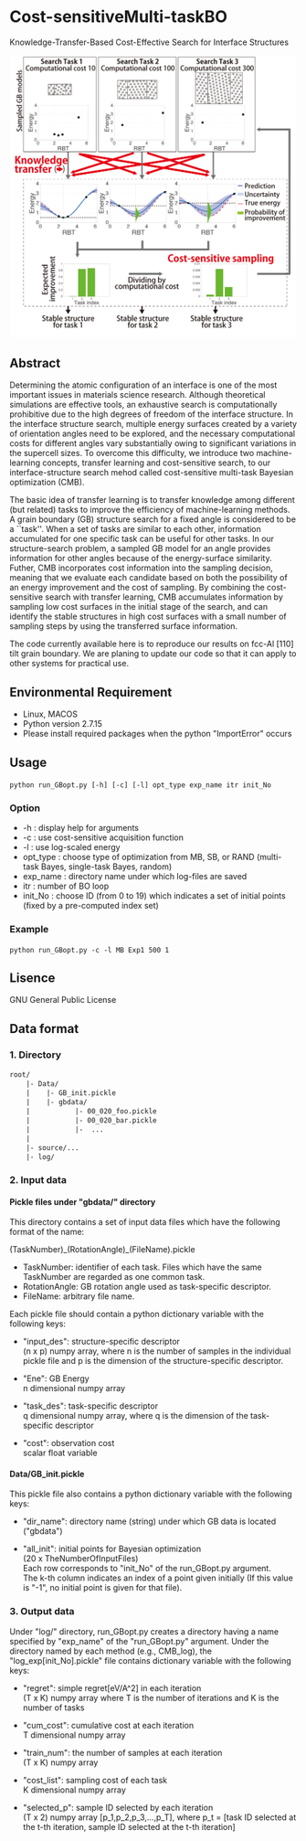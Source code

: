 # Cost-sensitiveMulti-taskBO
Knowledge-Transfer-Based Cost-Effective Search for Interface Structures

<div align="center">
<img src="figs/fig.png" width="500px">
</div>

## Abstract

Determining the atomic configuration of an interface is one of the most important issues in materials science research. Although theoretical simulations are effective tools, an exhaustive search is computationally prohibitive due to the high degrees of freedom of the interface structure. In the interface structure search, multiple energy surfaces created by a variety of orientation angles need to be explored, and the necessary computational costs for different angles vary substantially owing to significant variations in the supercell sizes. To overcome this difficulty, we introduce two machine-learning concepts, transfer learning and cost-sensitive search, to our interface-structure search mehod called cost-sensitive multi-task Bayesian optimization (CMB).

The basic idea of transfer learning is to transfer knowledge among different (but related) tasks to improve the efficiency of machine-learning methods. A grain boundary (GB) structure search for a fixed angle is considered to be a ``task''. When a set of tasks are similar to each other, information accumulated for one specific task can be useful for other tasks. In our structure-search problem, a sampled GB model for an angle provides information for other angles because of the energy-surface similarity. Futher, CMB incorporates cost information into the sampling decision, meaning that we evaluate each candidate based on both the possibility of an energy improvement and the cost of sampling. By combining the cost-sensitive search with transfer learning, CMB accumulates information by sampling low cost surfaces in the initial stage of the search, and can identify the stable structures in high cost surfaces with a small number of sampling steps by using the transferred surface information.

The code currently available here is to reproduce our results on fcc-Al [110] tilt grain boundary. We are planing to update our code so that it can apply to other systems for practical use.

## Environmental Requirement
- Linux, MACOS
- Python version 2.7.15
- Please install required packages when the python "ImportError" occurs

## Usage
`python run_GBopt.py [-h] [-c] [-l] opt_type exp_name itr init_No`

### Option
- -h : display help for arguments
- -c : use cost-sensitive acquisition function
- -l : use log-scaled energy
- opt_type : choose type of optimization from MB, SB, or RAND (multi-task Bayes, single-task Bayes, random)
- exp_name : directory name under which log-files are saved
- itr : number of BO loop
- init_No : choose ID (from 0 to 19) which indicates a set of initial points (fixed by a pre-computed index set)

### Example
`python run_GBopt.py -c -l MB Exp1 500 1`

## Lisence
GNU General Public License

## Data format

### 1. Directory

```
root/
    |- Data/
    |    |- GB_init.pickle
    |    |- gbdata/
    |           |- 00_020_foo.pickle
    |           |- 00_020_bar.pickle
    |           |-  ...
    |
    |- source/...
    |- log/
```

### 2. Input data 

#### Pickle files under "gbdata/" directory

This directory contains a set of input data files which have the following format of the name:

(TaskNumber)\_(RotationAngle)\_(FileName).pickle

- TaskNumber: identifier of each task. Files which have the same TaskNumber are regarded as one common task.  
- RotationAngle: GB rotation angle used as task-specific descriptor.  
- FileName: arbitrary file name.  

Each pickle file should contain a python dictionary variable with the following keys:

- "input_des": structure-specific descriptor  
             (n x p) numpy array, where n is the number of samples in the individual pickle file and p is the dimension of the structure-specific descriptor.

- "Ene": GB Energy  
       n dimensional numpy array

- "task_des": task-specific descriptor  
            q dimensional numpy array, where q is the dimension of the task-specific descriptor  
        
- "cost": observation cost  
        scalar float variable  

#### Data/GB_init.pickle

This pickle file also contains a python dictionary variable with the following keys:

- "dir_name": directory name (string) under which GB data is located ("gbdata")  

- "all_init": initial points for Bayesian optimization  
            (20 x TheNumberOfInputFiles)  
            Each row corresponds to "init_No" of the run_GBopt.py argument.  
	    The k-th column indicates an index of a point given initially (If this value is "-1", no initial point is given for that file).  

### 3. Output data

Under "log/" directory, run_GBopt.py creates a directory having a name specified by "exp_name" of the "run_GBopt.py" argument. Under the directory named by each method (e.g., CMB_log), the "log_exp[init_No].pickle" file contains dictionary variable with the following keys:

- "regret": simple regret[eV/A^2] in each iteration  
        (T x K) numpy array where T is the number of iterations and K is the number of tasks  

- "cum_cost": cumulative cost at each iteration  
        T dimensional numpy array  
    
- "train_num": the number of samples at each iteration  
        (T x K) numpy array  
    
- "cost_list": sampling cost of each task  
        K dimensional numpy array  
    
- "selected_p": sample ID selected by each iteration  
        (T x 2) numpy array [p_1,p_2,p_3,...,p_T], where p_t = [task ID selected at the t-th iteration, sample ID selected at the t-th iteration]
